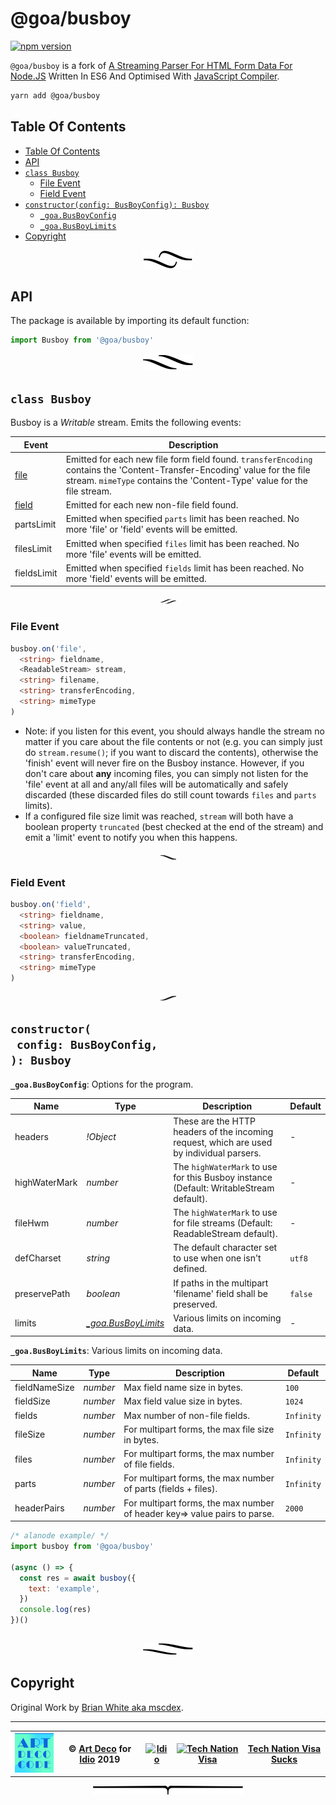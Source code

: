 # @goa/busboy

[![npm version](https://badge.fury.io/js/%40goa%2Fbusboy.svg)](https://npmjs.org/package/@goa/busboy)

`@goa/busboy` is a fork of [A Streaming Parser For HTML Form Data For Node.JS](https://github.com/mscdex/busboy) Written In ES6 And Optimised With [JavaScript Compiler](https://compiler.page).

```sh
yarn add @goa/busboy
```

## Table Of Contents

- [Table Of Contents](#table-of-contents)
- [API](#api)
- [`class Busboy`](#class-busboy)
  * [File Event](#file-event)
  * [Field Event](#field-event)
- [`constructor(config: BusBoyConfig): Busboy`](#constructorconfig-busboyconfig-busboy)
  * [`_goa.BusBoyConfig`](#type-_goabusboyconfig)
  * [`_goa.BusBoyLimits`](#type-_goabusboylimits)
- [Copyright](#copyright)

<p align="center"><a href="#table-of-contents"><img src="/.documentary/section-breaks/0.svg?sanitize=true"></a></p>

## API

The package is available by importing its default function:

```js
import Busboy from '@goa/busboy'
```

<p align="center"><a href="#table-of-contents"><img src="/.documentary/section-breaks/1.svg?sanitize=true"></a></p>

## `class Busboy`

Busboy is a _Writable_ stream. Emits the following events:

|         Event         |                                                                                             Description                                                                                              |
| --------------------- | ---------------------------------------------------------------------------------------------------------------------------------------------------------------------------------------------------- |
| [file](#file-event)   | Emitted for each new file form field found. `transferEncoding` contains the 'Content-Transfer-Encoding' value for the file stream. `mimeType` contains the 'Content-Type' value for the file stream. |
| [field](#field-event) | Emitted for each new non-file field found.                                                                                                                                                           |
| partsLimit            | Emitted when specified `parts` limit has been reached. No more 'file' or 'field' events will be emitted.                                                              |
| filesLimit            | Emitted when specified `files` limit has been reached. No more 'file' events will be emitted.                                                                         |
| fieldsLimit           | Emitted when specified `fields` limit has been reached. No more 'field' events will be emitted.                                                                        |

<p align="center"><a href="#table-of-contents"><img src="/.documentary/section-breaks/2.svg?sanitize=true" width="25"></a></p>

### File Event

```ts
busboy.on('file',
  <string> fieldname,
  <ReadableStream> stream,
  <string> filename,
  <string> transferEncoding,
  <string> mimeType
)
```

- Note: if you listen for this event, you should always handle the stream no matter if you care about the file contents or not (e.g. you can simply just do `stream.resume()`; if you want to discard the contents), otherwise the 'finish' event will never fire on the Busboy instance. However, if you don't care about **any** incoming files, you can simply not listen for the 'file' event at all and any/all files will be automatically and safely discarded (these discarded files do still count towards `files` and `parts` limits).
- If a configured file size limit was reached, `stream` will both have a boolean property `truncated` (best checked at the end of the stream) and emit a 'limit' event to notify you when this happens.

<p align="center"><a href="#table-of-contents"><img src="/.documentary/section-breaks/3.svg?sanitize=true" width="25"></a></p>

### Field Event

```ts
busboy.on('field',
  <string> fieldname,
  <string> value,
  <boolean> fieldnameTruncated,
  <boolean> valueTruncated,
  <string> transferEncoding,
  <string> mimeType
)
```

<p align="center"><a href="#table-of-contents"><img src="/.documentary/section-breaks/4.svg?sanitize=true" width="25"></a></p>

## `constructor(`<br/>&nbsp;&nbsp;`config: BusBoyConfig,`<br/>`): Busboy`

__<a name="type-_goabusboyconfig">`_goa.BusBoyConfig`</a>__: Options for the program.

|     Name      |                                                   Type                                                   |                                        Description                                        | Default |
| ------------- | -------------------------------------------------------------------------------------------------------- | ----------------------------------------------------------------------------------------- | ------- |
| headers       | <em>!Object</em>                                                                                         | These are the HTTP headers of the incoming request, which are used by individual parsers. | -       |
| highWaterMark | <em>number</em>                                                                                          | The `highWaterMark` to use for this Busboy instance (Default: WritableStream default).    | -       |
| fileHwm       | <em>number</em>                                                                                          | The `highWaterMark` to use for file streams (Default: ReadableStream default).            | -       |
| defCharset    | <em>string</em>                                                                                          | The default character set to use when one isn't defined.                                  | `utf8`  |
| preservePath  | <em>boolean</em>                                                                                         | If paths in the multipart 'filename' field shall be preserved.                            | `false` |
| limits        | <em><a href="#type-_goabusboylimits" title="Various limits on incoming data.">_goa.BusBoyLimits</a></em> | Various limits on incoming data.                                                          | -       |

__<a name="type-_goabusboylimits">`_goa.BusBoyLimits`</a>__: Various limits on incoming data.

|     Name      |      Type       |                                 Description                                  |  Default   |
| ------------- | --------------- | ---------------------------------------------------------------------------- | ---------- |
| fieldNameSize | <em>number</em> | Max field name size in bytes.                                                | `100`      |
| fieldSize     | <em>number</em> | Max field value size in bytes.                                               | `1024`     |
| fields        | <em>number</em> | Max number of non-file fields.                                               | `Infinity` |
| fileSize      | <em>number</em> | For multipart forms, the max file size in bytes.                             | `Infinity` |
| files         | <em>number</em> | For multipart forms, the max number of file fields.                          | `Infinity` |
| parts         | <em>number</em> | For multipart forms, the max number of parts (fields + files).               | `Infinity` |
| headerPairs   | <em>number</em> | For multipart forms, the max number of header key=&gt; value pairs to parse. | `2000`     |

```js
/* alanode example/ */
import busboy from '@goa/busboy'

(async () => {
  const res = await busboy({
    text: 'example',
  })
  console.log(res)
})()
```
```

```

<p align="center"><a href="#table-of-contents"><img src="/.documentary/section-breaks/5.svg?sanitize=true"></a></p>

## Copyright

Original Work by [Brian White aka mscdex](https://github.com/mscdex/busboy).

---

<table>
  <tr>
    <th>
      <a href="https://artd.eco">
        <img src="https://raw.githubusercontent.com/wrote/wrote/master/images/artdeco.png" alt="Art Deco">
      </a>
    </th>
    <th>© <a href="https://artd.eco">Art Deco</a> for <a href="https://idio.cc">Idio</a> 2019</th>
    <th>
      <a href="https://idio.cc">
        <img src="https://avatars3.githubusercontent.com/u/40834161?s=100" width="100" alt="Idio">
      </a>
    </th>
    <th>
      <a href="https://www.technation.sucks" title="Tech Nation Visa">
        <img src="https://raw.githubusercontent.com/artdecoweb/www.technation.sucks/master/anim.gif"
          alt="Tech Nation Visa">
      </a>
    </th>
    <th><a href="https://www.technation.sucks">Tech Nation Visa Sucks</a></th>
  </tr>
</table>

<p align="center"><a href="#table-of-contents"><img src="/.documentary/section-breaks/-1.svg?sanitize=true"></a></p>